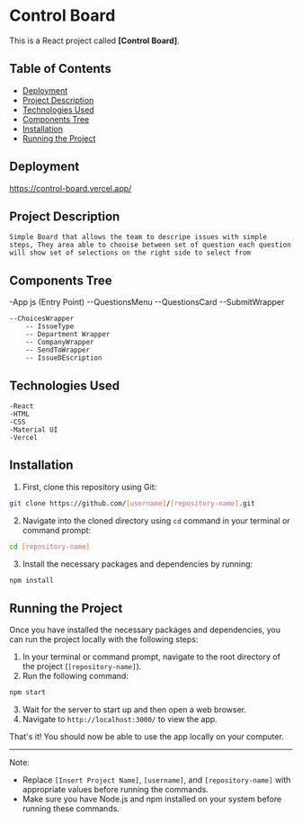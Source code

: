 # Control Board

This is a React project called **[Control Board]**.

## Table of Contents
- [Deployment](#Deployment)
- [Project Description](#Project-Description)
- [Technologies Used](#Technologies_Used)
- [Components Tree](#Components-Tree)
- [Installation](#installation)
- [Running the Project](#running-the-project)

## Deployment
https://control-board.vercel.app/

## Project Description
    Simple Board that allows the team to descripe issues with simple steps, They area able to chooise between set of question each question will show set of selections on the right side to select from 


## Components Tree

-App js (Entry Point)
    --QuestionsMenu
        --QuestionsCard
        --SubmitWrapper

    --ChoicesWrapper
        -- IssueType
        -- Department Wrapper
        -- CompanyWrapper
        -- SendToWrapper
        -- IssueDEscription

## Technologies Used
    -React
    -HTML
    -CSS
    -Material UI
    -Vercel
    
## Installation

1. First, clone this repository using Git:

```bash
git clone https://github.com/[username]/[repository-name].git
```

2. Navigate into the cloned directory using `cd` command in your terminal or command prompt:

```bash
cd [repository-name]
```

3. Install the necessary packages and dependencies by running:

```bash
npm install
```

## Running the Project

Once you have installed the necessary packages and dependencies, you can run the project locally with the following steps:

1. In your terminal or command prompt, navigate to the root directory of the project (`[repository-name]`).
2. Run the following command:

```bash
npm start
```

3. Wait for the server to start up and then open a web browser.
4. Navigate to `http://localhost:3000/` to view the app.

That's it! You should now be able to use the app locally on your computer.

---

Note:
- Replace `[Insert Project Name]`, `[username]`, and `[repository-name]` with appropriate values before running the commands. 
- Make sure you have Node.js and npm installed on your system before running these commands.